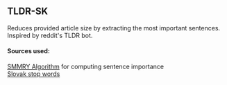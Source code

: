 ## TLDR-SK

Reduces provided article size by extracting the most important sentences.
Inspired by reddit's TLDR bot.

#### Sources used:
[SMMRY Algorithm](https://smmry.com) for computing sentence importance\
[Slovak stop words](https://github.com/stopwords-iso/stopwords-sk)
